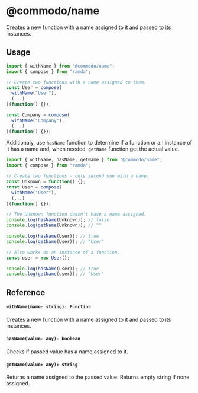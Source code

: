 # @commodo/name
Creates a new function with a name assigned to it and passed to its instances.

## Usage

```js
import { withName } from "@commodo/name";
import { compose } from "ramda";

// Create two functions with a name assigned to them.
const User = compose(
  withName("User"),
  (...)
)(function() {});

const Company = compose(
  withName("Company"),
  (...)
)(function() {});
```

Additionaly, use `hasName` function to determine if a function or an instance of it has a name and, when needed, `getName` function get the actual value.

```js
import { withName, hasName, getName } from "@commodo/name";
import { compose } from "ramda";

// Create two functions - only second one with a name.
const Unknown = function() {};
const User = compose(
  withName("User"),
  (...)
)(function() {});

// The Unknown function doesn't have a name assigned.
console.log(hasName(Unknown)); // false
console.log(getName(Unknown)); // ""

console.log(hasName(User)); // true
console.log(getName(User)); // "User"

// Also works on an instance of a function.
const user = new User();

console.log(hasName(user)); // true
console.log(getName(user)); // "User"
```

## Reference

#### `withName(name: string): Function`
Creates a new function with a name assigned to it and passed to its instances.

#### `hasName(value: any): boolean`
Checks if passed value has a name assigned to it.

#### `getName(value: any): string`
Returns a name assigned to the passed value. Returns empty string if none assigned.
